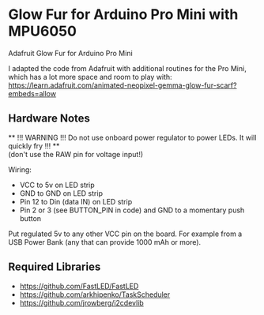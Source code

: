 # Glow Fur for Arduino Pro Mini with MPU6050

Adafruit Glow Fur for Arduino Pro Mini

I adapted the code from Adafruit with additional routines for the Pro Mini, which has a lot more space and room to play with:
https://learn.adafruit.com/animated-neopixel-gemma-glow-fur-scarf?embeds=allow

## Hardware Notes

** !!! WARNING !!! Do not use onboard power regulator to power LEDs. It will quickly fry !!! **  
(don't use the RAW pin for voltage input!)

Wiring:
* VCC to 5v on LED strip
* GND to GND on LED strip
* Pin 12 to Din (data IN) on LED strip
* Pin 2 or 3 (see BUTTON_PIN in code) and GND to a momentary push button

Put regulated 5v to any other VCC pin on the board. For example from a USB Power Bank (any that can provide 1000 mAh or more).

## Required Libraries

* https://github.com/FastLED/FastLED
* https://github.com/arkhipenko/TaskScheduler
* https://github.com/jrowberg/i2cdevlib